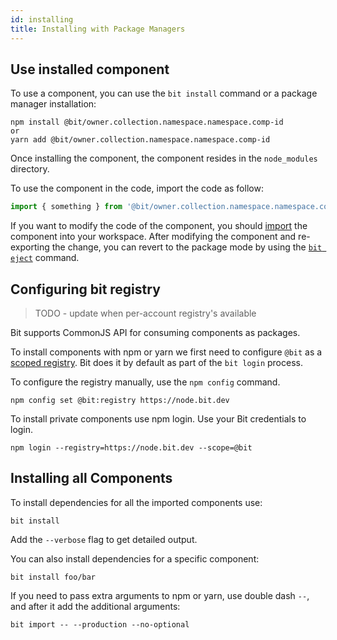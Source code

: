 ```yaml
---
id: installing
title: Installing with Package Managers
---
```


## Use installed component

To use a component, you can use the `bit install` command or a package manager installation:

```shell
npm install @bit/owner.collection.namespace.namespace.comp-id
or
yarn add @bit/owner.collection.namespace.namespace.comp-id
```

Once installing the component, the component resides in the  `node_modules` directory.  

To use the component in the code, import the code as follow:  

```javascript
import { something } from '@bit/owner.collection.namespace.namespace.comp-id';
```

If you want to modify the code of the component, you should [import](/docs/modifying-sourced-components) the component into your workspace. After modifying the component and re-exporting the change, you can revert to the package mode by using the [`bit eject`](/docs/apis/cli-all#eject) command.  

## Configuring bit registry

> TODO - update when per-account registry's available

Bit supports CommonJS API for consuming components as packages.

To install components with npm or yarn we first need to configure `@bit` as a [scoped registry](https://docs.npmjs.com/misc/scope#associating-a-scope-with-a-registry). Bit does it by default as part of the `bit login` process.

To configure the registry manually, use the `npm config` command.

```shell
npm config set @bit:registry https://node.bit.dev
```

To install private components use npm login. Use your Bit credentials to login.

```shell
npm login --registry=https://node.bit.dev --scope=@bit
```

## Installing all Components

To install dependencies for all the imported components use:

```shell
bit install
```

Add the `--verbose` flag to get detailed output.  

You can also install dependencies for a specific component:

```shell
bit install foo/bar
```

If you need to pass extra arguments to npm or yarn, use double dash `--`, and after it add the additional arguments:  

```shell
bit import -- --production --no-optional
```

